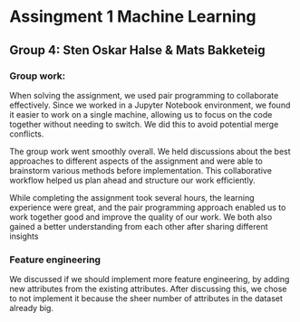 # Assingment 1 Machine Learning
## Group 4: Sten Oskar Halse & Mats Bakketeig
### Group work:
When solving the assignment, we used pair programming to collaborate effectively.
Since we worked in a Jupyter Notebook environment, we found it easier to work on a single 
machine, allowing us to focus on the code together without needing to switch. 
We did this to avoid potential merge conflicts.

The group work went smoothly overall. We held discussions about the best approaches to 
different aspects of the assignment and were able to brainstorm various methods before 
implementation. This collaborative workflow helped us plan ahead and structure our work 
efficiently.

While completing the assignment took several hours, the learning experience were great,
and the pair programming approach enabled us to work together good and improve the quality of our work.
We both also gained a better understanding from each other after sharing different insights

### Feature engineering
We discussed if we should implement more feature engineering, by adding new attributes from the existing attributes.
After discussing this, we chose to not implement it because the sheer number of attributes in the dataset already big.

